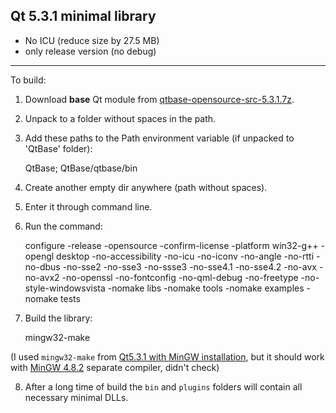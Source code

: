 ## Qt 5.3.1 minimal library

- No ICU (reduce size by 27.5 MB)
- only release version (no debug)

---

To build:

1. Download **base** Qt module from [qtbase-opensource-src-5.3.1.7z](http://download.qt.io/official_releases/qt/5.3/5.3.1/submodules/qtbase-opensource-src-5.3.1.7z).
2. Unpack to a folder without spaces in the path.
3. Add these paths to the Path environment variable (if unpacked to 'QtBase' folder):

    QtBase;
    QtBase/qtbase/bin

4. Create another empty dir anywhere (path without spaces).
5. Enter it through command line.
6. Run the command:

    configure -release -opensource -confirm-license -platform win32-g++ -opengl desktop -no-accessibility -no-icu -no-iconv -no-angle -no-rtti -no-dbus -no-sse2 -no-sse3 -no-ssse3 -no-sse4.1 -no-sse4.2 -no-avx -no-avx2 -no-openssl -no-fontconfig -no-qml-debug -no-freetype -no-style-windowsvista -nomake libs -nomake tools -nomake examples -nomake tests

7. Build the library:

    mingw32-make
    
(I used `mingw32-make` from [Qt5.3.1 with MinGW installation](http://download.qt.io/official_releases/qt/5.3/5.3.1/qt-opensource-windows-x86-mingw482_opengl-5.3.1.exe), but it should work with [MinGW 4.8.2](https://sourceforge.net/projects/mingw-w64/files/Toolchains%20targetting%20Win32/Personal%20Builds/mingw-builds/4.8.2/threads-posix/dwarf/) separate compiler, didn't check)

8. After a long time of build the `bin` and `plugins` folders will contain all necessary minimal DLLs.
